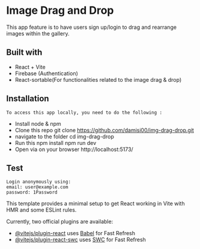 # Image Drag and Drop
 This app feature is to have users sign up/login to drag and rearrange images within the gallery.


## Built with
 - React + Vite
 - Firebase (Authentication)
 - React-sortable(For functionalities related to the image drag & drop)

## Installation
    To access this app locally, you need to do the following :
- Install node & npm
- Clone this repo
    git clone https://github.com/damisi00/img-drag-drop.git
- navigate to the folder
    cd img-drag-drop
- Run this
    npm install
    npm run dev
- Open via on your browser
    http://localhost:5173/
    
## Test
    
    Login anonymously using:
    email: user@example.com
    password: 1Password

This template provides a minimal setup to get React working in Vite with HMR and some ESLint rules.

Currently, two official plugins are available:

- [@vitejs/plugin-react](https://github.com/vitejs/vite-plugin-react/blob/main/packages/plugin-react/README.md) uses [Babel](https://babeljs.io/) for Fast Refresh
- [@vitejs/plugin-react-swc](https://github.com/vitejs/vite-plugin-react-swc) uses [SWC](https://swc.rs/) for Fast Refresh
